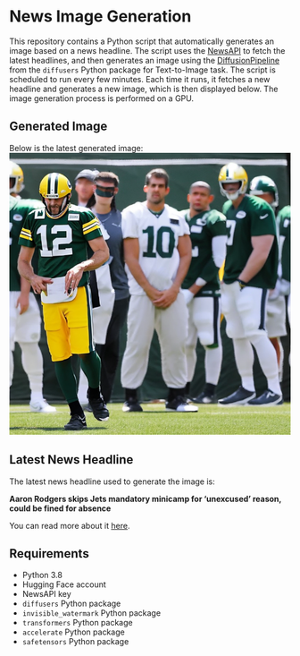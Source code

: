# News Image Generation
This repository contains a Python script that automatically generates an image based on a news headline. The script uses the [NewsAPI](https://newsapi.org/) to fetch the latest headlines, and then generates an image using the [DiffusionPipeline](https://github.com/huggingface/diffusers) from the `diffusers` Python package for Text-to-Image task.
The script is scheduled to run every few minutes. Each time it runs, it fetches a new headline and generates a new image, which is then displayed below. The image generation process is performed on a GPU.

## Generated Image
Below is the latest generated image:
![Generated Image](image.png)

## Latest News Headline
The latest news headline used to generate the image is:

**Aaron Rodgers skips Jets mandatory minicamp for ‘unexcused’ reason, could be fined for absence**

You can read more about it [here](https://news.google.com/rss/articles/CBMiaWh0dHBzOi8vd3d3LmNubi5jb20vMjAyNC8wNi8xMi9zcG9ydC9hYXJvbi1yb2RnZXJzLW1pc3NpbmctbnktamV0cy1tYW5kYXRvcnktbWluaWNhbXAtc3B0LWludGwvaW5kZXguaHRtbNIBYmh0dHBzOi8vYW1wLmNubi5jb20vY25uLzIwMjQvMDYvMTIvc3BvcnQvYWFyb24tcm9kZ2Vycy1taXNzaW5nLW55LWpldHMtbWFuZGF0b3J5LW1pbmljYW1wLXNwdC1pbnRs?oc=5).

## Requirements
- Python 3.8
- Hugging Face account
- NewsAPI key
- `diffusers` Python package
- `invisible_watermark` Python package
- `transformers` Python package
- `accelerate` Python package
- `safetensors` Python package
